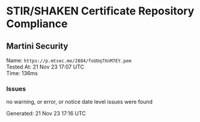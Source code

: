 # STIR/SHAKEN Certificate Repository Compliance

## Martini Security

Name: `https://p.mtsec.me/2884/foUUq7XnM7EY.pem`\
Tested At: 21 Nov 23 17:07 UTC\
Time: 136ms

### Issues

no warning, or error, or notice date level issues were found

Generated: 21 Nov 23 17:16 UTC